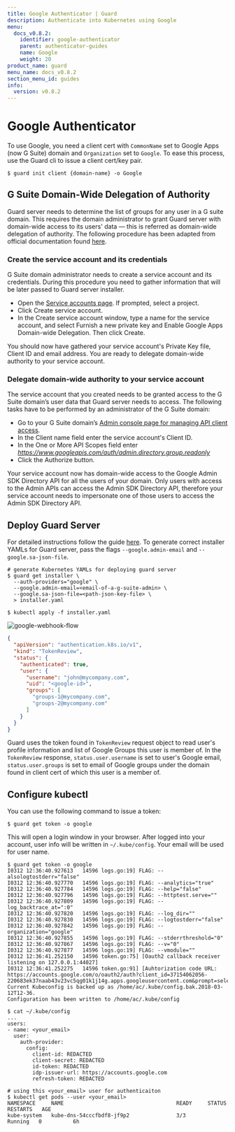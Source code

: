 ```yaml
---
title: Google Authenticator | Guard
description: Authenticate into Kubernetes using Google
menu:
  docs_v0.8.2:
    identifier: google-authenticator
    parent: authenticator-guides
    name: Google
    weight: 20
product_name: guard
menu_name: docs_v0.8.2
section_menu_id: guides
info:
  version: v0.8.2
---
```


# Google Authenticator
To use Google, you need a client cert with `CommonName` set to Google Apps (now G Suite) domain and `Organization` set to `Google`. To ease this process, use the Guard cli to issue a client cert/key pair.

```console
$ guard init client {domain-name} -o Google
```

## G Suite Domain-Wide Delegation of Authority
Guard server needs to determine the list of groups for any user in a G suite domain. This requires the domain administrator to grant Guard server with domain-wide access to its users' data — this is referred as domain-wide delegation of authority. The following procedure has been adapted from official documentation found [here](https://developers.google.com/admin-sdk/directory/v1/guides/delegation).

### Create the service account and its credentials
G Suite domain administrator needs to create a service account and its credentials. During this procedure you need to gather information that will be later passed to Guard server installer.

- Open the [Service accounts page](https://console.developers.google.com/permissions/serviceaccounts). If prompted, select a project.
- Click Create service account.
- In the Create service account window, type a name for the service account, and select Furnish a new private key and Enable Google Apps Domain-wide Delegation. Then click Create.

You should now have gathered your service account's Private Key file, Client ID and email address. You are ready to delegate domain-wide authority to your service account.

### Delegate domain-wide authority to your service account
The service account that you created needs to be granted access to the G Suite domain’s user data that Guard server needs to access. The following tasks have to be performed by an administrator of the G Suite domain:

- Go to your G Suite domain’s [Admin console page for managing API client access](https://admin.google.com/ManageOauthClients).
- In the Client name field enter the service account's Client ID.
- In the One or More API Scopes field enter _https://www.googleapis.com/auth/admin.directory.group.readonly_
- Click the Authorize button.

Your service account now has domain-wide access to the Google Admin SDK Directory API for all the users of your domain. Only users with access to the Admin APIs can access the Admin SDK Directory API, therefore your service account needs to impersonate one of those users to access the Admin SDK Directory API.

## Deploy Guard Server
For detailed instructions follow the guide [here](/docs/v0.8.2/setup/install). To generate correct installer YAMLs for Guard server, pass the flags `--google.admin-email` and `--google.sa-json-file`.

```console
# generate Kubernetes YAMLs for deploying guard server
$ guard get installer \
  --auth-providers="google" \
  --google.admin-email=<email-of-a-g-suite-admin> \
  --google.sa-json-file=<path-json-key-file> \
  > installer.yaml

$ kubectl apply -f installer.yaml
```

![google-webhook-flow](/docs/v0.8.2/images/google-webhook-flow.png)
```json
{
  "apiVersion": "authentication.k8s.io/v1",
  "kind": "TokenReview",
  "status": {
    "authenticated": true,
    "user": {
      "username": "john@mycompany.com",
      "uid": "<google-id>",
      "groups": [
        "groups-1@mycompany.com",
        "groups-2@mycompany.com"
      ]
    }
  }
}
```
Guard uses the token found in `TokenReview` request object to read user's profile information and list of Google Groups this user is member of. In the `TokenReview` response, `status.user.username` is set to user's Google email, `status.user.groups` is set to email of Google groups under the domain found in client cert of which this user is a member of.

## Configure kubectl

You can use the following command to issue a token:
```
$ guard get token -o google
```

This will open a login window in your browser. After logged into your account, user info will be written in `~/.kube/config`. Your email will be used for user name.
```
$ guard get token -o google
I0312 12:36:40.927613   14596 logs.go:19] FLAG: --alsologtostderr="false"
I0312 12:36:40.927770   14596 logs.go:19] FLAG: --analytics="true"
I0312 12:36:40.927784   14596 logs.go:19] FLAG: --help="false"
I0312 12:36:40.927796   14596 logs.go:19] FLAG: --httptest.serve=""
I0312 12:36:40.927809   14596 logs.go:19] FLAG: --log_backtrace_at=":0"
I0312 12:36:40.927820   14596 logs.go:19] FLAG: --log_dir=""
I0312 12:36:40.927830   14596 logs.go:19] FLAG: --logtostderr="false"
I0312 12:36:40.927842   14596 logs.go:19] FLAG: --organization="google"
I0312 12:36:40.927855   14596 logs.go:19] FLAG: --stderrthreshold="0"
I0312 12:36:40.927867   14596 logs.go:19] FLAG: --v="0"
I0312 12:36:40.927877   14596 logs.go:19] FLAG: --vmodule=""
I0312 12:36:41.252150   14596 token.go:75] [Oauth2 callback receiver listening on 127.0.0.1:44027]
I0312 12:36:41.252275   14596 token.go:91] [Auhtorization code URL: https://accounts.google.com/o/oauth2/auth?client_id=37154062056-220683ek37naab43v23vc5qg01k1j14g.apps.googleusercontent.com&prompt=select_account&redirect_uri=http%3A%2F%2F127.0.0.1%3A44027&response_type=code&scope=openid+profile+email&state=%2F]
Current Kubeconfig is backed up as /home/ac/.kube/config.bak.2018-03-12T12-36.
Configuration has been written to /home/ac/.kube/config

$ cat ~/.kube/config
...
users:
- name: <your_email>
  user:
    auth-provider:
      config:
        client-id: REDACTED
        client-secret: REDACTED
        id-token: REDACTED
        idp-issuer-url: https://accounts.google.com
        refresh-token: REDACTED

# using this <your_email> user for authenticaiton
$ kubectl get pods --user <your_email>
NAMESPACE     NAME                                    READY     STATUS    RESTARTS   AGE
kube-system   kube-dns-54cccfbdf8-jf9p2               3/3       Running   0          6h
```

